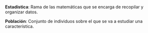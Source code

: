 

__Estadística__:  Rama de las matemáticas que se encarga de recopilar y organizar datos.

__Población__: Conjunto de individuos sobre el que se va a estudiar una característica.

